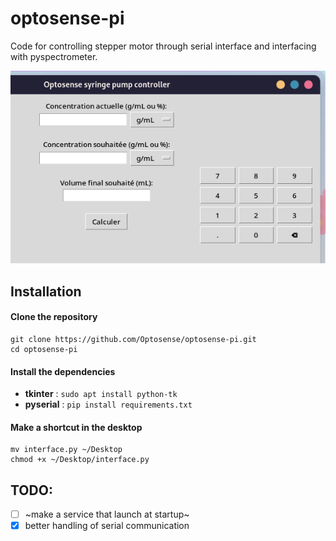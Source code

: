 # optosense-pi

Code for controlling stepper motor through serial interface and interfacing with pyspectrometer.

![screenshot](media/interface.png)

## Installation

#### Clone the repository

```
git clone https://github.com/Optosense/optosense-pi.git
cd optosense-pi
```

#### Install the dependencies

- **tkinter** : `sudo apt install python-tk`
- **pyserial** : `pip install requirements.txt`

#### Make a shortcut in the desktop

```
mv interface.py ~/Desktop
chmod +x ~/Desktop/interface.py
```

## TODO:

- [ ] ~make a service that launch at startup~
- [x] better handling of serial communication
